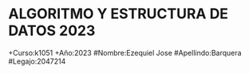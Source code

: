 #  ALGORITMO Y ESTRUCTURA DE DATOS 2023
+Curso:k1051
+Año:2023
#Nombre:Ezequiel Jose
#Apellindo:Barquera
#Legajo:2047214
